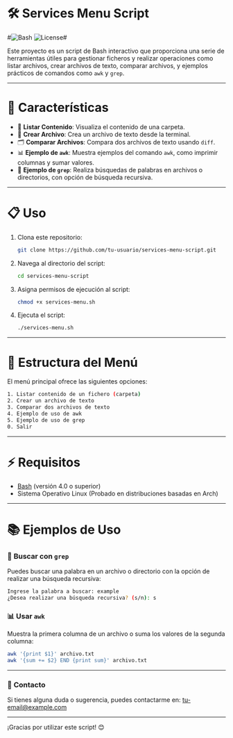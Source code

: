 # 🛠️ **Services Menu Script** #

#![Bash](https://img.shields.io/badge/Bash-Script-blue.svg) ![License](https://img.shields.io/badge/License-MIT-green.svg)#

Este proyecto es un script de Bash interactivo que proporciona una serie de herramientas útiles para gestionar ficheros y realizar operaciones como listar archivos, crear archivos de texto, comparar archivos, y ejemplos prácticos de comandos como `awk` y `grep`.

---

# 🚀 **Características** #

- 📂 **Listar Contenido**: Visualiza el contenido de una carpeta.
- 📝 **Crear Archivo**: Crea un archivo de texto desde la terminal.
- 🗂️ **Comparar Archivos**: Compara dos archivos de texto usando `diff`.
- 📊 **Ejemplo de `awk`**: Muestra ejemplos del comando `awk`, como imprimir columnas y sumar valores.
- 🔎 **Ejemplo de `grep`**: Realiza búsquedas de palabras en archivos o directorios, con opción de búsqueda recursiva.

---

# 📋 **Uso** #

1. Clona este repositorio:

   ```bash
   git clone https://github.com/tu-usuario/services-menu-script.git
   ```

2. Navega al directorio del script:

   ```bash
   cd services-menu-script
   ```

3. Asigna permisos de ejecución al script:

   ```bash
   chmod +x services-menu.sh
   ```

4. Ejecuta el script:

   ```bash
   ./services-menu.sh
   ```

---

# 📂 **Estructura del Menú** #

El menú principal ofrece las siguientes opciones:

```bash
1. Listar contenido de un fichero (carpeta)
2. Crear un archivo de texto
3. Comparar dos archivos de texto
4. Ejemplo de uso de awk
5. Ejemplo de uso de grep
0. Salir
```

---

# ⚡ **Requisitos** #

- [Bash](https://www.gnu.org/software/bash/) (versión 4.0 o superior)
- Sistema Operativo Linux (Probado en distribuciones basadas en Arch)

---

# 📚 **Ejemplos de Uso** #

### 🔎 **Buscar con `grep`**

Puedes buscar una palabra en un archivo o directorio con la opción de realizar una búsqueda recursiva:

```bash
Ingrese la palabra a buscar: example
¿Desea realizar una búsqueda recursiva? (s/n): s
```

### 📊 **Usar `awk`**

Muestra la primera columna de un archivo o suma los valores de la segunda columna:

```bash
awk '{print $1}' archivo.txt
awk '{sum += $2} END {print sum}' archivo.txt
```


---

### 📧 **Contacto**

Si tienes alguna duda o sugerencia, puedes contactarme en: tu-email@example.com

---

¡Gracias por utilizar este script! 😊
